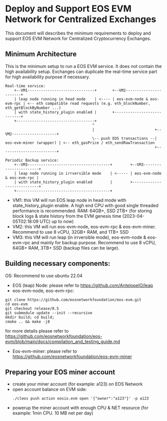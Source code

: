 # Deploy and Support EOS EVM Network for Centralized Exchanges

This document will describes the minimum requirements to deploy and support EOS EVM Network for Centralized Cryptocurrency Exchanges.

## Minimum Architecture 
This is the minimum setup to run a EOS EVM service. It does not contain the high availability setup. Exchanges can duplicate the real-time service part for high availability purpose if necessary. 
```
Real-time service:
    +--VM1------------------------------+       +--VM2-----------------------+
    | leap node running in head mode    | <---- | eos-evm-node & eos-evm-rpc | <-- eth compatible read requests (e.g. eth_blockNumber, eth_getBlockByNumber ...)
    | with state_history_plugin enabled |       +----------------------------+
    +-----------------------------------+              
                                       ^
                                       |                           +--VM2--------------------+
                                       \-- push EOS transactions --| eos-evm-miner (wrapper) | <-- eth_gasPrice / eth_sendRawTransaction
                                                                   +-------------------------+

Periodic Backup service: 
    +--VM3-------------------------------------+        +--VM3-----------------------+
    | leap node running in irrversible mode    | <----- | eos-evm-node & eos-evm-rpc | 
    | with state_history_plugin enabled        |        +----------------------------+
    +------------------------------------------+         
```
- VM1: this VM will run EOS leap node in head mode with state_history_plugin enable. A high end CPU with good single threaded performance is recommended. RAM: 64GB+, SSD 2TB+ (for storing block logs & state history from the EVM genesis time (2023-04-05T02:18:09 UTC) up to now)
- VM2: this VM will run eos-evm-node, eos-evm-rpc & eos-evm-miner. Recommend to use 8 vCPU, 32GB+ RAM, and 1TB+ SSD
- VM3: this VM will run leap (in irrversible mode), eos-evm-node & eos-evm-rpc and mainly for backup purpose. Recommend to use 8 vCPU, 64GB+ RAM, 3TB+ SSD (backup files can be large).


## Building necessary components:
OS: Recommend to use ubuntu 22.04
- EOS (leap) Node: please refer to https://github.com/AntelopeIO/leap
- eos-evm-node, eos-evm-rpc:
```
git clone https://github.com/eosnetworkfoundation/eos-evm.git
cd eos-evm
git checkout release/0.5
git submodule update --init --recursive
mkdir build; cd build;
cmake .. && make -j8
```
for more details please refer to https://github.com/eosnetworkfoundation/eos-evm/blob/main/docs/compilation_and_testing_guide.md

- Eos-evm-miner: please refer to https://github.com/eosnetworkfoundation/eos-evm-miner

## Preparing your EOS miner account
- create your miner account (for example: a123) on EOS Network
- open account balance on EVM side:
  ```
  ./cleos push action eosio.evm open '{"owner":"a123"}' -p a123
  ```
- powerup the miner account with enough CPU & NET resource (for example: 1min CPU. 10 MB net per day)
